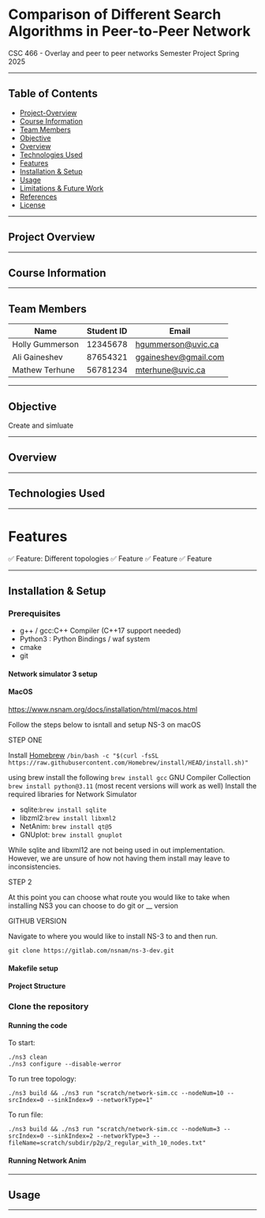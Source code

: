 # Comparison of Different Search Algorithms in Peer-to-Peer Network

CSC 466 - Overlay and peer to peer networks
Semester Project
Spring 2025

---

## Table of Contents

- [Project-Overview](#project-overview)
- [Course Information](#course-information)
- [Team Members](#team-members)
- [Objective](#objective)
- [Overview](#overview)
- [Technologies Used](#technologies-used)
- [Features](#features)
- [Installation & Setup](#installation--setup)
- [Usage](#usage)
- [Limitations & Future Work](#limitations--future-work)
- [References](#references)
- [License](#license)

---

## Project Overview

---

## Course Information

---

## Team Members

| Name            | Student ID | Email                |
| --------------- | ---------- | -------------------- |
| Holly Gummerson | 12345678   | hgummerson@uvic.ca   |
| Ali Gaineshev   | 87654321   | ggaineshev@gmail.com |
| Mathew Terhune  | 56781234   | mterhune@uvic.ca     |

---

## Objective

Create and simluate

---

## Overview

---

## Technologies Used

---

# Features

✅ Feature: Different topologies
✅ Feature
✅ Feature
✅ Feature

---

## Installation & Setup

### Prerequisites

- g++ / gcc:C++ Compiler (C++17 support needed)
- Python3 : Python Bindings / waf system
- cmake
- git

#### Network simulator 3 setup

#### MacOS

https://www.nsnam.org/docs/installation/html/macos.html

Follow the steps below to isntall and setup NS-3 on macOS

STEP ONE

Install [Homebrew](https://brew.sh/) `/bin/bash -c "$(curl -fsSL https://raw.githubusercontent.com/Homebrew/install/HEAD/install.sh)"`

using brew install the following
`brew install gcc` GNU Compiler Collection
`brew install python@3.11` (most recent versions will work as well)
Install the required libraries for Network Simulator

- sqlite:`brew install sqlite`
- libzml2:`brew install libxml2`
- NetAnim: `brew install qt@5`
- GNUplot: `brew install gnuplot`

While sqlite and libxml12 are not being used in out implementation. However, we are unsure of how not having them install may leave to inconsistencies.

STEP 2

At this point you can choose what route you would like to take when installing NS3 you can choose to do git or \_\_ version

GITHUB VERSION

Navigate to where you would like to install NS-3 to and then run.

`git clone https://gitlab.com/nsnam/ns-3-dev.git`

#### Makefile setup

#### Project Structure

### Clone the repository

#### Running the code

To start:

```
./ns3 clean
./ns3 configure --disable-werror
```

To run tree topology:

```
./ns3 build && ./ns3 run "scratch/network-sim.cc --nodeNum=10 --srcIndex=0 --sinkIndex=9 --networkType=1"
```

To run file:

```
./ns3 build && ./ns3 run "scratch/network-sim.cc --nodeNum=3 --srcIndex=0 --sinkIndex=2 --networkType=3 --fileName=scratch/subdir/p2p/2_regular_with_10_nodes.txt"
```

#### Running Network Anim

---

## Usage

---
